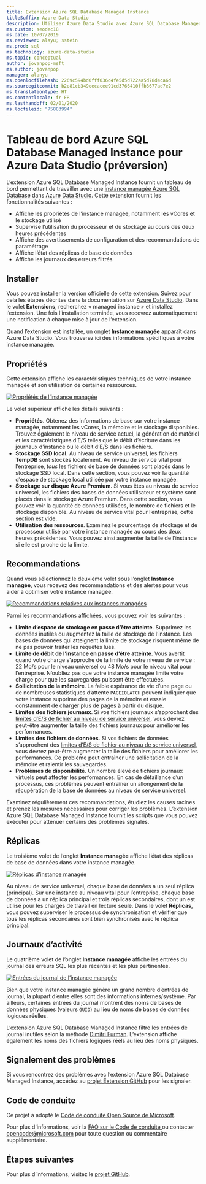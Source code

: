 ```yaml
---
title: Extension Azure SQL Database Managed Instance
titleSuffix: Azure Data Studio
description: Utiliser Azure Data Studio avec Azure SQL Database Managed Instance
ms.custom: seodec18
ms.date: 10/07/2019
ms.reviewer: alayu; sstein
ms.prod: sql
ms.technology: azure-data-studio
ms.topic: conceptual
author: jovanpop-msft
ms.author: jovanpop
manager: alanyu
ms.openlocfilehash: 2269c594bd0fff036d4fe5d5d722aa5d78d4ca6d
ms.sourcegitcommit: b2e81cb349eecacee91cd3766410ffb3677ad7e2
ms.translationtype: HT
ms.contentlocale: fr-FR
ms.lasthandoff: 02/01/2020
ms.locfileid: "75883994"
---
```

# <a name="azure-sql-database-managed-instance-dashboard-for-azure-data-studio-preview"></a>Tableau de bord Azure SQL Database Managed Instance pour Azure Data Studio (préversion)

L’extension Azure SQL Database Managed Instance fournit un tableau de bord permettant de travailler avec une [instance managée Azure SQL Database](https://docs.microsoft.com/azure/sql-database/sql-database-managed-instance-index) dans [Azure Data Studio](https://github.com/Microsoft/azuredatastudio). Cette extension fournit les fonctionnalités suivantes :

- Affiche les propriétés de l’instance managée, notamment les vCores et le stockage utilisé
- Supervise l’utilisation du processeur et du stockage au cours des deux heures précédentes
- Affiche des avertissements de configuration et des recommandations de paramétrage
- Affiche l’état des réplicas de base de données
- Affiche les journaux des erreurs filtrés

## <a name="install"></a>Installer

Vous pouvez installer la version officielle de cette extension. Suivez pour cela les étapes décrites dans la documentation sur [Azure Data Studio](https://docs.microsoft.com/sql/azure-data-studio/extensions).
Dans le volet **Extensions**, recherchez « managed instance » et installez l’extension. Une fois l’installation terminée, vous recevrez automatiquement une notification à chaque mise à jour de l’extension.

Quand l’extension est installée, un onglet **Instance managée** apparaît dans Azure Data Studio. Vous trouverez ici des informations spécifiques à votre instance managée.

## <a name="properties"></a>Propriétés

Cette extension affiche les caractéristiques techniques de votre instance managée et son utilisation de certaines ressources.

[ ![Propriétés de l’instance managée](media/azure-sql-mi-extension/ads-mi-tab1.png )](media/azure-sql-mi-extension/ads-mi-tab1.png#lightbox)

Le volet supérieur affiche les détails suivants :

- **Propriétés**. Obtenez des informations de base sur votre instance managée, notamment les vCores, la mémoire et le stockage disponibles. Trouvez également le niveau de service actuel, la génération de matériel et les caractéristiques d’E/S telles que le débit d’écriture dans les journaux d’instance ou le débit d’E/S dans les fichiers.
- **Stockage SSD local**. Au niveau de service universel, les fichiers **TempDB** sont stockés localement. Au niveau de service vital pour l’entreprise, _tous_ les fichiers de base de données sont placés dans le stockage SSD local. Dans cette section, vous pouvez voir la quantité d’espace de stockage local utilisée par votre instance managée.
- **Stockage sur disque Azure Premium**. Si vous êtes au niveau de service universel, les fichiers des bases de données utilisateur et système sont placés dans le stockage Azure Premium. Dans cette section, vous pouvez voir la quantité de données utilisées, le nombre de fichiers et le stockage disponible. Au niveau de service vital pour l’entreprise, cette section est vide.
- **Utilisation des ressources**. Examinez le pourcentage de stockage et de processeur utilisé par votre instance managée au cours des deux heures précédentes. Vous pouvez ainsi augmenter la taille de l’instance si elle est proche de la limite.

## <a name="recommendations"></a>Recommandations

Quand vous sélectionnez le deuxième volet sous l’onglet **Instance managée**, vous recevez des recommandations et des alertes pour vous aider à optimiser votre instance managée.

[ ![Recommandations relatives aux instances managées](media/azure-sql-mi-extension/ads-mi-tab2.png )](media/azure-sql-mi-extension/ads-mi-tab2.png#lightbox)

Parmi les recommandations affichées, vous pouvez voir les suivantes :

- **Limite d’espace de stockage en passe d’être atteinte**. Supprimez les données inutiles ou augmentez la taille de stockage de l’instance. Les bases de données qui atteignent la limite de stockage risquent même de ne pas pouvoir traiter les requêtes lues.
- **Limite de débit de l’instance en passe d’être atteinte**. Vous avertit quand votre charge s’approche de la limite de votre niveau de service : 22 Mo/s pour le niveau universel ou 48 Mo/s pour le niveau vital pour l’entreprise. N’oubliez pas que votre instance managée limite votre charge pour que les sauvegardes puissent être effectuées.
- **Sollicitation de la mémoire**. La faible espérance de vie d’une page ou de nombreuses statistiques d’attente `PAGEIOLATCH` peuvent indiquer que votre instance supprime des pages de la mémoire et essaie constamment de charger plus de pages à partir du disque.
- **Limites des fichiers journaux**. Si vos fichiers journaux s’approchent des [limites d’E/S de fichier au niveau de service universel](https://docs.microsoft.com/azure/sql-database/sql-database-managed-instance-resource-limits#file-io-characteristics-in-general-purpose-tier), vous devrez peut-être augmenter la taille des fichiers journaux pour améliorer les performances.
- **Limites des fichiers de données**. Si vos fichiers de données s’approchent des [limites d’E/S de fichier au niveau de service universel](https://docs.microsoft.com/azure/sql-database/sql-database-managed-instance-resource-limits#file-io-characteristics-in-general-purpose-tier), vous devrez peut-être augmenter la taille des fichiers pour améliorer les performances. Ce problème peut entraîner une sollicitation de la mémoire et ralentir les sauvegardes.
- **Problèmes de disponibilité**. Un nombre élevé de fichiers journaux virtuels peut affecter les performances. En cas de défaillance d’un processus, ces problèmes peuvent entraîner un allongement de la récupération de la base de données au niveau de service universel.

Examinez régulièrement ces recommandations, étudiez les causes racines et prenez les mesures nécessaires pour corriger les problèmes. L’extension Azure SQL Database Managed Instance fournit les scripts que vous pouvez exécuter pour atténuer certains des problèmes signalés.

## <a name="replicas"></a>Réplicas

Le troisième volet de l’onglet **Instance managée** affiche l’état des réplicas de base de données dans votre instance managée.

[ ![Réplicas d’instance managée](media/azure-sql-mi-extension/ads-mi-tab3.png )](media/azure-sql-mi-extension/ads-mi-tab3.png#lightbox)

Au niveau de service universel, chaque base de données a un seul réplica (principal). Sur une instance au niveau vital pour l’entreprise, chaque base de données a un réplica principal et trois réplicas secondaires, dont un est utilisé pour les charges de travail en lecture seule. Dans le volet **Réplicas**, vous pouvez superviser le processus de synchronisation et vérifier que tous les réplicas secondaires sont bien synchronisés avec le réplica principal.

## <a name="logs"></a>Journaux d’activité

Le quatrième volet de l’onglet **Instance managée** affiche les entrées du journal des erreurs SQL les plus récentes et les plus pertinentes.

[ ![Entrées du journal de l’instance managée](media/azure-sql-mi-extension/ads-mi-tab4.png )](media/azure-sql-mi-extension/ads-mi-tab4.png#lightbox)

Bien que votre instance managée génère un grand nombre d’entrées de journal, la plupart d’entre elles sont des informations internes/système. Par ailleurs, certaines entrées du journal montrent des noms de bases de données physiques (valeurs `GUID`) au lieu de noms de bases de données logiques réelles.

L’extension Azure SQL Database Managed Instance filtre les entrées de journal inutiles selon la méthode [Dimitri Furman](https://techcommunity.microsoft.com/t5/DataCAT/Azure-SQL-DB-Managed-Instance-sp-readmierrorlog/ba-p/305506). L’extension affiche également les noms des fichiers logiques réels au lieu des noms physiques.

## <a name="reporting-problems"></a>Signalement des problèmes

Si vous rencontrez des problèmes avec l’extension Azure SQL Database Managed Instance, accédez au [projet Extension GitHub](https://github.com/JocaPC/AzureDataStudio-Managed-Instance/issues) pour les signaler.

## <a name="code-of-conduct"></a>Code de conduite

Ce projet a adopté le [Code de conduite Open Source de Microsoft][conduct-code].

Pour plus d'informations, voir la [FAQ sur le Code de conduite ][conduct-FAQ] ou contacter [opencode@microsoft.com][conduct-email] pour toute question ou commentaire supplémentaire.

## <a name="next-steps"></a>Étapes suivantes

Pour plus d’informations, visitez le [projet GitHub](https://github.com/JocaPC/AzureDataStudio-Managed-Instance/).

[conduct-code]: https://opensource.microsoft.com/codeofconduct/
[conduct-FAQ]: https://opensource.microsoft.com/codeofconduct/faq/
[conduct-email]: mailto:opencode@microsoft.com
